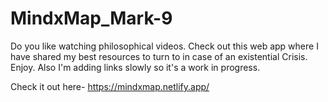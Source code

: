 # MindxMap_Mark-9
Do you like watching philosophical videos.
Check out this web app where I have shared my best resources to turn to in case of an existential Crisis.
Enjoy.
Also I'm adding links slowly so it's a work in progress.

Check it out here- https://mindxmap.netlify.app/
